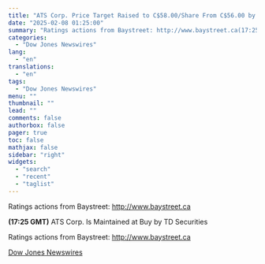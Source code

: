 ```yaml
---
title: "ATS Corp. Price Target Raised to C$58.00/Share From C$56.00 by TD Securities"
date: "2025-02-08 01:25:00"
summary: "Ratings actions from Baystreet: http://www.baystreet.ca(17:25 GMT) ATS Corp. Is Maintained at Buy by TD SecuritiesRatings actions from Baystreet: http://www.baystreet.ca"
categories:
  - "Dow Jones Newswires"
lang:
  - "en"
translations:
  - "en"
tags:
  - "Dow Jones Newswires"
menu: ""
thumbnail: ""
lead: ""
comments: false
authorbox: false
pager: true
toc: false
mathjax: false
sidebar: "right"
widgets:
  - "search"
  - "recent"
  - "taglist"
---
```


Ratings actions from Baystreet: http://www.baystreet.ca

**(17:25 GMT)** ATS Corp. Is Maintained at Buy by TD Securities

Ratings actions from Baystreet: http://www.baystreet.ca

[Dow Jones Newswires](https://www.tradingview.com/news/DJN_DN20250207008583:0/)
